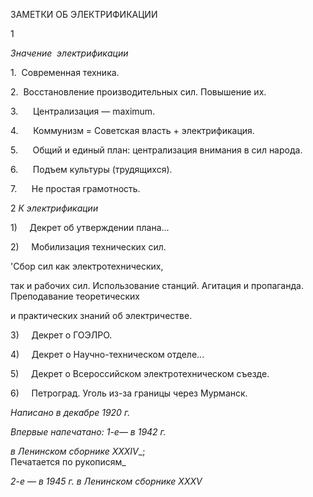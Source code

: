 ЗАМЕТКИ ОБ ЭЛЕКТРИФИКАЦИИ

1

_Значение_  _электрификации_

1.  Современная техника.

2.  Восстановление производительных сил. Повышение их.

3.      Централизация — maximum.

4.      Коммунизм = Советская власть + электрификация.

5.      Общий и единый план: централизация внимания в сил народа.

6.      Подъем культуры (трудящихся).

7.      Не простая грамотность.

2 _К электрификации_

1)     Декрет об утверждении плана...

2)     Мобилизация технических сил.

'Сбор сил как электротехнических,

так и рабочих сил. Использование станций. Агитация и пропаганда. Преподавание теоретических

и практических знаний об электричестве.

3)     Декрет о ГОЭЛРО.

4)     Декрет о Научно-техническом отделе...

5)     Декрет о Всероссийском электротехническом съезде.

6)     Петроград. Уголь из-за границы через Мурманск.

_Написано в декабре 1920 г._

_Впервые напечатано: 1-е_— _в 1942 г._

_в Ленинском сборнике_ _XXXIV__;                                                             Печатается по рукописям_

_2-е_ — _в 1945 г. в Ленинском сборнике_ _XXXV_